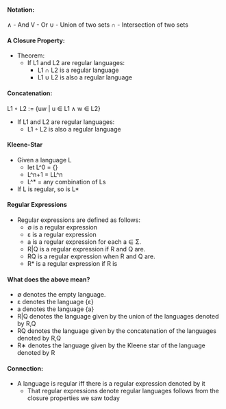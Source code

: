 #### Notation:
∧ - And
V - Or
∪ - Union of two sets
∩ - Intersection of two sets

#### A Closure Property:
- Theorem:
	- If L1 and L2 are regular languages:
		- L1 ∩ L2 is a regular language
		- L1 ∪ L2 is also a regular language

#### Concatenation:
L1 ◦ L2 := {uw | u ∈ L1 ∧ w ∈ L2}
- If L1 and L2 are regular languages:
	- L1 ◦ L2 is also a regular language

#### Kleene-Star
- Given a language L
	- let L^0 = {}
	- L^n+1 = LL^n
	- L^* = any combination of Ls
- If L is regular, so is L*

#### Regular Expressions
- Regular expressions are defined as follows: 
	- ∅ is a regular expression
	- ε is a regular expression
	- a is a regular expression for each a ∈ Σ.
	- R|Q is a regular expression if R and Q are.
	- RQ is a regular expression when R and Q are.
	- R* is a regular expression if R is

#### What does the above mean?
 - ∅ denotes the empty language.  
 - ε denotes the language {ε}  
-  a denotes the language {a}  
- R|Q denotes the language given by the union of the	languages denoted by R,Q  
-  RQ denotes the language given by the concatenation of the languages denoted by R,Q  
- R∗ denotes the language given by the Kleene star of the language denoted by R

#### Connection:
- A language is regular iff there is a regular expression denoted by it
	- That regular expressions denote regular languages follows from the closure properties we saw today